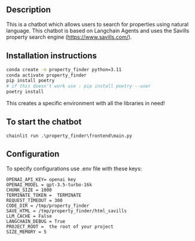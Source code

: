 ## Description

This is a chatbot which allows users to search for properties using natural language. This chatbot is based on Langchain Agents and uses the Savills property search engine (https://www.savills.com/).

## Installation instructions


```bash
conda create -n property_finder python=3.11
conda activate property_finder
pip install poetry
# if this doesn't work use : pip install poetry --user
poetry install
```
This creates a specific environment with all the libraries in need!



## To start the chatbot
```chainlit run .\property_finder\frontend\main.py```




## Configuration

To specify configurations use .env file with these keys:

```
OPENAI_API_KEY= openai key
OPENAI_MODEL = gpt-3.5-turbo-16k
CHUNK_SIZE = 1000
TERMINATE_TOKEN =  TERMINATE
REQUEST_TIMEOUT = 300
CODE_DIR = /tmp/property_finder
SAVE_HTML = /tmp/property_finder/html_savills
LLM_CACHE = False
LANGCHAIN_DEBUG = True
PROJECT_ROOT =  the root of your project
SIZE_MEMORY = 5
```
